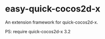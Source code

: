 easy-quick-cocos2d-x
====================

An extension framework for quick-cocos2d-x.

PS: require quick-cocos2d-x 3.2
